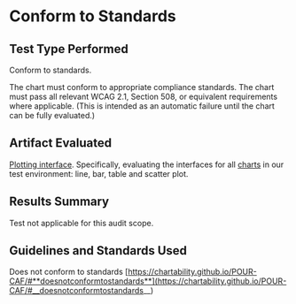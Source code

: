 # Conform to Standards

## Test Type Performed

Conform to standards.

The chart must conform to appropriate compliance standards. The chart must pass all relevant WCAG 2.1, Section 508, or equivalent requirements where applicable. (This is intended as an automatic failure until the chart can be fully evaluated.)

## Artifact Evaluated

[Plotting interface](https://docs.bokeh.org/en/latest/docs/user_guide/basic.html#ug-basic). Specifically, evaluating the interfaces for all [charts](https://quansight-labs.github.io/bokeh-a11y-audit/#_ts1723552414769) in our test environment: line, bar, table and scatter plot.

## Results Summary

Test not applicable for this audit scope.

<!-- ## Expected Behavior (Pass/Fail)
- *FAIL* - Plotting interface should  -->

<!-- ## Image or Video of Failure
<figure>
    <img width="803" alt="A browser Command Console window is open. A red line is highlighting the font size '12px' (passes)" src="./assets/plot-tools_text-size.png">
    <figcaption>A browser Command Console window is open. A red line is highlighting the font size '12px' (passes).</figcaption>
</figure> -->

<!-- ## Steps to Reproduce
Use Inspect on the plot tool icon to open Console Command. Find the "style" section for the selected button then locate the font size. -->

## Guidelines and Standards Used

Does not conform to standards [https://chartability.github.io/POUR-CAF/#**doesnotconformtostandards**](https://chartability.github.io/POUR-CAF/#__doesnotconformtostandards__)

<!-- ## Related Evidence
(Added if additional evidence has already been gathered for related elements. This will not be edited retroactively, however, due to scope creep. This means that the latest issues will have the most Related Evidence listed.) -->

<!-- ## Known or Documented Issues
(If there is already a github issue created for this test or a related test, it will be listed here.) -->

<!-- ## Technical Details
- Chrome Version 129.0.6668.59 (64-bit)
- Windows 11 Build 22631.3958

*Updated as of: September 18th, 2024* -->

<!-- ## Notes
A seasoned SR (screen reader) user could have the knowledge to navigate and explore webpages and graphs with more nuance, whether through manual mode switching, certain key shortcuts, etc. These tests are done by a sighted user with the SR’s default options and performed as if a new or beginner user is interacting with these elements. We would expect that all users could be able to navigate smoothly, regardless of experience levels.  -->
